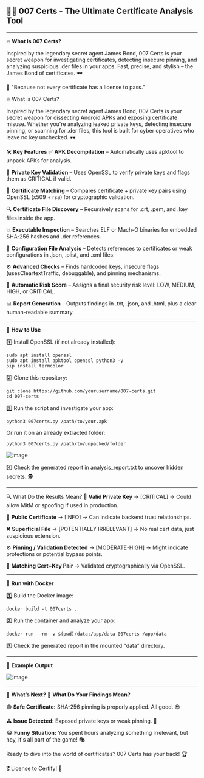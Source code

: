 ## 🕵️‍♂️ **007 Certs - The Ultimate Certificate Analysis Tool**

--------------------------------------------
🔥 **What is 007 Certs?**

Inspired by the legendary secret agent James Bond, 007 Certs is your secret weapon for investigating certificates, detecting insecure pinning, and analyzing suspicious .der files in your apps. Fast, precise, and stylish – the James Bond of certificates. 🕶️

🎯 "Because not every certificate has a license to pass."

🔥 What is 007 Certs?

Inspired by the legendary secret agent James Bond, 007 Certs is your secret weapon for dissecting Android APKs and exposing certificate misuse. Whether you're analyzing leaked private keys, detecting insecure pinning, or scanning for .der files, this tool is built for cyber operatives who leave no key unchecked. 🕶️

🛠️ **Key Features**
✅ **APK Decompilation** – Automatically uses apktool to unpack APKs for analysis.

🔐 **Private Key Validation** – Uses OpenSSL to verify private keys and flags them as CRITICAL if valid.

📜 **Certificate Matching** – Compares certificate + private key pairs using OpenSSL (x509 + rsa) for cryptographic validation.

🔍 **Certificate File Discovery** – Recursively scans for .crt, .pem, and .key files inside the app.

💥 **Executable Inspection** – Searches ELF or Mach-O binaries for embedded SHA-256 hashes and .der references.

📁 **Configuration File Analysis** – Detects references to certificates or weak configurations in .json, .plist, and .xml files.

⚙️ **Advanced Checks** – Finds hardcoded keys, insecure flags (usesCleartextTraffic, debuggable), and pinning mechanisms.

🧠 **Automatic Risk Score** – Assigns a final security risk level: LOW, MEDIUM, HIGH, or CRITICAL.

📊 **Report Generation** – Outputs findings in .txt, .json, and .html, plus a clear human-readable summary.

--------------------------------------------
🚀 **How to Use**


1️⃣ Install OpenSSL (if not already installed):
```
sudo apt install openssl
sudo apt install apktool openssl python3 -y
pip install termcolor

```
2️⃣ Clone this repository:
```
git clone https://github.com/yourusername/007-certs.git
cd 007-certs
```
3️⃣ Run the script and investigate your app:
```
python3 007certs.py /path/to/your.apk

```
Or run it on an already extracted folder:
```
python3 007certs.py /path/to/unpacked/folder
```

![image](https://github.com/user-attachments/assets/8ebda133-2671-499e-91af-ef1df8c08d80)

4️⃣ Check the generated report in analysis_report.txt to uncover hidden secrets. 🕵️

--------------------------------------------

🔍 What Do the Results Mean?
🔐 **Valid Private Key** → [CRITICAL] → Could allow MitM or spoofing if used in production.

📜 **Public Certificate** → [INFO] → Can indicate backend trust relationships.

❌ **Superficial File** → [POTENTIALLY IRRELEVANT] → No real cert data, just suspicious extension.

⚙️ **Pinning / Validation Detected** → [MODERATE-HIGH] → Might indicate protections or potential bypass points.

🧪 **Matching Cert+Key Pair** → Validated cryptographically via OpenSSL.

--------------------------------------------
🚧 **Run with Docker**

1️⃣ Build the Docker image:
```
docker build -t 007certs .
```

2️⃣ Run the container and analyze your app:
```
docker run --rm -v $(pwd)/data:/app/data 007certs /app/data
```

3️⃣ Check the generated report in the mounted "data" directory.


--------------------------------------------
📝 **Example Output**

![image](https://github.com/user-attachments/assets/4ff57694-afcc-4a7f-9ff7-305749ba397b)

--------------------------------------------

🔎 **What’s Next?**
📌 **What Do Your Findings Mean?**

🟢 **Safe Certificate:** SHA-256 pinning is properly applied. All good. 😎

⚠️ **Issue Detected:** Exposed private keys or weak pinning. 🚨

😂 **Funny Situation:** You spent hours analyzing something irrelevant, but hey, it's all part of the game! 🎭

Ready to dive into the world of certificates? 007 Certs has your back! 🏆


🎖️ License to Certify! 🚀
